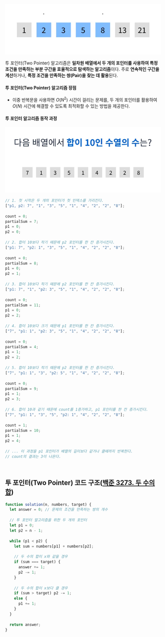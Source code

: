 ![투 포인터](/assets/images/algorithm/etc/two_pointer/two_pointer.webp)

투 포인터(Two Pointer) 알고리즘은 **일차원 배열에서 두 개의 포인터를 사용하여 특정 조건을 만족하는 부분 구간을 효율적으로 탐색하는 알고리즘**이다. 주로 **연속적인 구간을 계산**하거나, **특정 조건을 만족하는 쌍(Pair)을 찾는 데 활용**된다.

#### 투 포인터(Two Pointer) 알고리즘 장점

- 이중 반복문을 사용하면 $O(N^{2})$ 시간이 걸리는 문제를, 두 개의 포인터를 활용하여 $O(N)$ 시간에 해결할 수 있도록 최적화할 수 있는 방법을 제공한다.

#### 투 포인터 알고리즘 동작 과정

![투 포인터 동작 과정](/assets/images/algorithm/etc/two_pointer/two_pointer_works.webp)

```javascript
// 1. 첫 시작은 두 개의 포인터가 첫 인덱스를 가리킨다.
["p1, p2: 7", "1", "3", "5", "1", "4", "2", "2", "8"];

count = 0;
partialSum = 7;
p1 = 0;
p2 = 0;

// 2. 합이 10보다 작기 때문에 p2 포인터를 한 칸 증가시킨다.
["p1: 7", "p2: 1", "3", "5", "1", "4", "2", "2", "8"];

count = 0;
partialSum = 8;
p1 = 0;
p2 = 1;

// 3. 합이 10보다 작기 때문에 p2 포인터를 한 칸 증가시킨다.
["p1: 7", "1", "p2: 3", "5", "1", "4", "2", "2", "8"];

count = 0;
partialSum = 11;
p1 = 0;
p2 = 2;

// 4. 합이 10보다 크기 때문에 p1 포인터를 한 칸 증가시킨다.
["7", "p1: 1", "p2: 3", "5", "1", "4", "2", "2", "8"];

count = 0;
partialSum = 4;
p1 = 1;
p2 = 2;

// 5. 합이 10보다 작기 때문에 p2 포인터를 한 칸 증가시킨다.
["7", "p1: 1", "3", "p2: 5", "1", "4", "2", "2", "8"];

count = 0;
partialSum = 9;
p1 = 1;
p2 = 3;

// 6. 합이 10과 같기 때문에 count를 1증가하고, p1 포인터를 한 칸 증가시킨다.
["7", "p1: 1", "3", "5", "p2: 1", "4", "2", "2", "8"];

count = 1;
partialSum = 10;
p1 = 1;
p2 = 4;

// ... 이 과정을 p1 포인터가 배열의 길이보다 같거나 클때까지 반복한다.
// count의 결과는 3이 나온다.
```

<br />

## 투 포인터(Two Pointer) 코드 구조([백준 3273. 두 수의 합](https://www.acmicpc.net/problem/3273))

```javascript
function solution(n, numbers, target) {
  let answer = 0; // 문제의 조건을 만족하는 쌍의 개수

  // 투 포인터 알고리즘을 위한 두 개의 포인터
  let p1 = 0;
  let p2 = n - 1;

  while (p1 < p2) {
    let sum = numbers[p1] + numbers[p2];

    // 두 수의 합이 x와 같을 경우
    if (sum === target) {
      answer += 1;
      p2 -= 1;
    }

    // 두 수의 합이 x보다 클 경우
    if (sum > target) p2 -= 1;
    else {
      p1 += 1;
    }
  }

  return answer;
}
```
